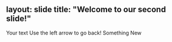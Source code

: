 layout: slide
title: "Welcome to our second slide!"
---
Your text
Use the left arrow to go back!
Something New
